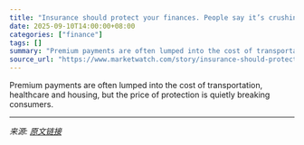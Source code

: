 ```yaml
---
title: "Insurance should protect your finances. People say it’s crushing their budgets instead."
date: 2025-09-10T14:00:00+08:00
categories: ["finance"]
tags: []
summary: "Premium payments are often lumped into the cost of transportation, healthcare and housing, but the price of protection is quietly breaking consumers."
source_url: "https://www.marketwatch.com/story/insurance-should-protect-your-finances-people-say-its-crushing-their-budgets-instead-c79bb816?mod=mw_rss_topstories"
---
```


Premium payments are often lumped into the cost of transportation, healthcare and housing, but the price of protection is quietly breaking consumers.

---

*来源: [原文链接](https://www.marketwatch.com/story/insurance-should-protect-your-finances-people-say-its-crushing-their-budgets-instead-c79bb816?mod=mw_rss_topstories)*
